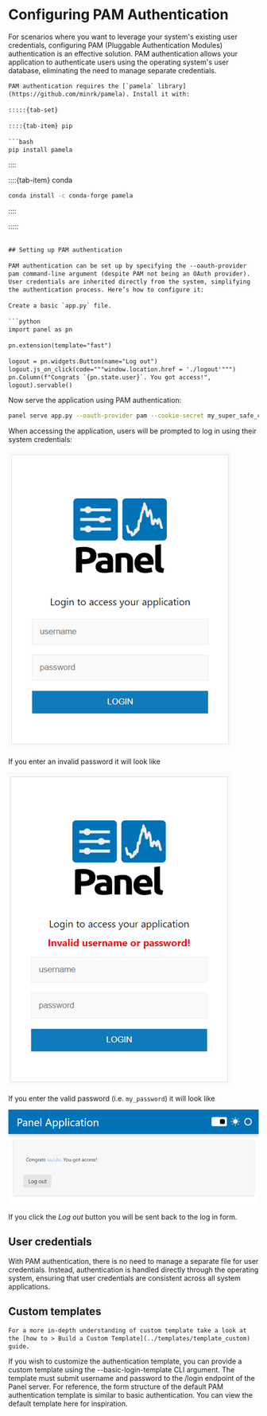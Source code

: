 # Configuring PAM Authentication

For scenarios where you want to leverage your system's existing user credentials, configuring PAM (Pluggable Authentication Modules) authentication is an effective solution. PAM authentication allows your application to authenticate users using the operating system's user database, eliminating the need to manage separate credentials.

```{admonition} Prerequisites
PAM authentication requires the [`pamela` library](https://github.com/minrk/pamela). Install it with:

:::::{tab-set}

::::{tab-item} pip

```bash
pip install pamela
```

::::

::::{tab-item} conda

```bash
conda install -c conda-forge pamela
```

::::

:::::

```

## Setting up PAM authentication

PAM authentication can be set up by specifying the --oauth-provider pam command-line argument (despite PAM not being an OAuth provider). User credentials are inherited directly from the system, simplifying the authentication process. Here’s how to configure it:

Create a basic `app.py` file.

```python
import panel as pn

pn.extension(template="fast")

logout = pn.widgets.Button(name="Log out")
logout.js_on_click(code="""window.location.href = './logout'""")
pn.Column(f"Congrats `{pn.state.user}`. You got access!", logout).servable()
```

Now serve the application using PAM authentication:

```bash
panel serve app.py --oauth-provider pam --cookie-secret my_super_safe_cookie_secret
```

When accessing the application, users will be prompted to log in using their system credentials:

![Basic Auth Login Form](../../_static/images/basic_auth.png)

If you enter an invalid password it will look like

![Invalid Basic Auth Login Form](../../_static/images/basic_auth_invalid.png)

If you enter the valid password (i.e. `my_password`) it will look like

![Valid Basic Auth Login Form](../../_static/images/basic_auth_valid.png)

If you click the *Log out* button you will be sent back to the log in form.

## User credentials

With PAM authentication, there is no need to manage a separate file for user credentials. Instead, authentication is handled directly through the operating system, ensuring that user credentials are consistent across all system applications.

## Custom templates

```{admonition} Prerequisites
For a more in-depth understanding of custom template take a look at the [how to > Build a Custom Template](../templates/template_custom) guide.
```

If you wish to customize the authentication template, you can provide a custom template using the --basic-login-template CLI argument. The template must submit username and password to the /login endpoint of the Panel server. For reference, the form structure of the default PAM authentication template is similar to basic authentication. You can view the default template here for inspiration.

